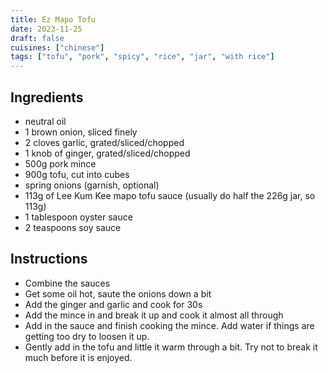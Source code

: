 ```yaml
---
title: Ez Mapo Tofu
date: 2023-11-25
draft: false
cuisines: ["chinese"]
tags: ["tofu", "pork", "spicy", "rice", "jar", "with rice"]
---
```


## Ingredients
- neutral oil
- 1 brown onion, sliced finely
- 2 cloves garlic, grated/sliced/chopped
- 1 knob of ginger, grated/sliced/chopped
- 500g pork mince
- 900g tofu, cut into cubes
- spring onions (garnish, optional)
- 113g of Lee Kum Kee mapo tofu sauce (usually do half the 226g jar, so 113g)
- 1 tablespoon oyster sauce
- 2 teaspoons soy sauce

## Instructions
- Combine the sauces
- Get some oil hot, saute the onions down a bit
- Add the ginger and garlic and cook for 30s
- Add the mince in and break it up and cook it almost all through
- Add in the sauce and finish cooking the mince. Add water if things are getting too dry to loosen it up.
- Gently add in the tofu and little it warm through a bit. Try not to break it much before it is enjoyed.

